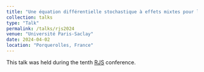 ```yaml
---
title: "Une équation différentielle stochastique à effets mixtes pour l'analyse de trajectoires de narvals du Groenland"
collection: talks
type: "Talk"
permalink: /talks/rjs2024
venue: "Université Paris-Saclay"
date: 2024-04-02
location: "Porquerolles, France"
---
```


This talk was held during the tenth [RJS](https://rjs2024.sciencesconf.org/) conference.
